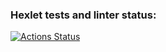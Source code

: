 ### Hexlet tests and linter status:
[![Actions Status](https://github.com/Zhostt/frontend-project-11/workflows/hexlet-check/badge.svg)](https://github.com/Zhostt/frontend-project-11/actions)